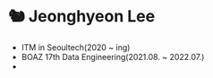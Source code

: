 # 🐿 Jeonghyeon Lee
- ITM in Seoultech(2020 ~ ing)
- BOAZ 17th Data Engineering(2021.08. ~ 2022.07.)
- 

